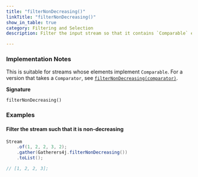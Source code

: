 ```yaml
---
title: "filterNonDecreasing()"
linkTitle: "filterNonDecreasing()"
show_in_table: true
category: Filtering and Selection
description: Filter the input stream so that it contains `Comparable` elements in a non-decreasing order.

---
```


### Implementation Notes

This is suitable for streams whose elements implement `Comparable`. For a version that takes a `Comparator`, see [`filterNonDecreasing(comparator)`](/gatherers/filtering-and-selection/filternondecreasingcomparator/).

**Signature**

`filterNonDecreasing()`

### Examples

#### Filter the stream such that it is non-decreasing

```java
Stream
    .of(1, 2, 2, 3, 2);
    .gather(Gatherers4j.filterNonDecreasing())
    .toList();

// [1, 2, 2, 3];
```
